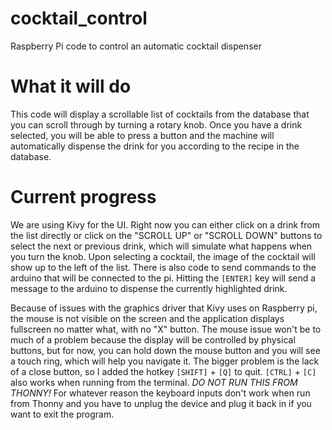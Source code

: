 # cocktail_control
Raspberry Pi code to control an automatic cocktail dispenser

# What it will do
This code will display a scrollable list of cocktails from the database that you can scroll through by turning a rotary knob. Once you have a drink selected, you will be able to press a button and the machine will automatically dispense the drink for you according to the recipe in the database.

# Current progress
We are using Kivy for the UI. Right now you can either click on a drink from the list directly or click on the "SCROLL UP" or "SCROLL DOWN" buttons to select the next or previous drink, which will simulate what happens when you turn the knob. Upon selecting a cocktail, the image of the cocktail will show up to the left of the list. There is also code to send commands to the arduino that will be connected to the pi. Hitting the `[ENTER]` key will send a message to the arduino to dispense the currently highlighted drink. 

Because of issues with the graphics driver that Kivy uses on Raspberry pi, the mouse is not visible on the screen and the application displays fullscreen no matter what, with no "X" button. The mouse issue won't be to much of a problem because the display will be controlled by physical buttons, but for now, you can hold down the mouse button and you will see a touch ring, which will help you navigate it. The bigger problem is the lack of a close button, so I added the hotkey `[SHIFT]` + `[Q]` to quit. `[CTRL]` + `[C]` also works when running from the terminal. *DO NOT RUN THIS FROM THONNY!* For whatever reason the keyboard inputs don't work when run from Thonny and you have to unplug the device and plug it back in if you want to exit the program.
